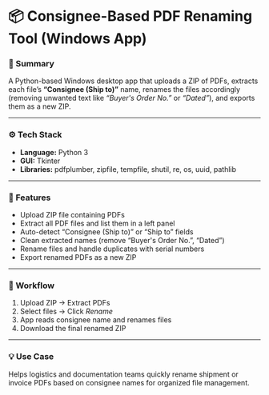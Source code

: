 # 📦 Consignee-Based PDF Renaming Tool (Windows App)

### 🧠 Summary
A Python-based Windows desktop app that uploads a ZIP of PDFs, extracts each file’s **“Consignee (Ship to)”** name, renames the files accordingly (removing unwanted text like *“Buyer's Order No.”* or *“Dated”*), and exports them as a new ZIP.

---

### ⚙️ Tech Stack
- **Language:** Python 3  
- **GUI:** Tkinter  
- **Libraries:** pdfplumber, zipfile, tempfile, shutil, re, os, uuid, pathlib

---

### 🌟 Features
- Upload ZIP file containing PDFs  
- Extract all PDF files and list them in a left panel  
- Auto-detect “Consignee (Ship to)” or “Ship to” fields  
- Clean extracted names (remove “Buyer's Order No.”, “Dated”)  
- Rename files and handle duplicates with serial numbers  
- Export renamed PDFs as a new ZIP  

---

### 🔄 Workflow
1. Upload ZIP → Extract PDFs  
2. Select files → Click *Rename*  
3. App reads consignee name and renames files  
4. Download the final renamed ZIP  

---

### 💡 Use Case
Helps logistics and documentation teams quickly rename shipment or invoice PDFs based on consignee names for organized file management.
